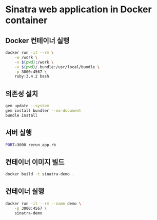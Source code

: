 # Sinatra web application in Docker container

## Docker 컨테이너 실행

```bash
docker run -it --rm \
    -w /work \
    -v $(pwd):/work \
    -v $(pwd)/.bundle:/usr/local/bundle \
    -p 3000:4567 \
    ruby:3.4.2 bash
```

## 의존성 설치

```bash
gem update --system
gem install bundler --no-document
bundle install
```

## 서버 실행

```bash
PORT=3000 rerun app.rb
```

## 컨테이너 이미지 빌드

```bash
docker build -t sinatra-demo .
```

## 컨테이너 실행

```bash
docker run -it --rm --name demo \
    -p 3000:4567 \
    sinatra-demo
```
